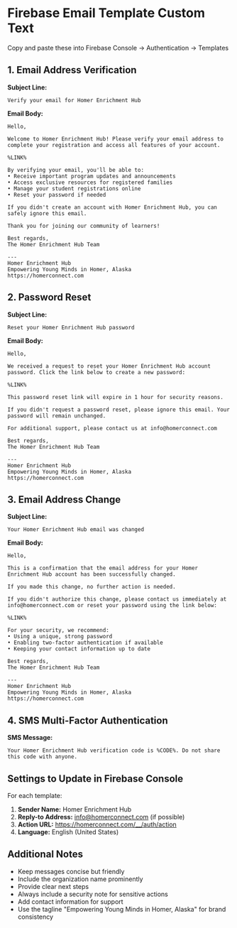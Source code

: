 # Firebase Email Template Custom Text

Copy and paste these into Firebase Console → Authentication → Templates

## 1. Email Address Verification

**Subject Line:**
```
Verify your email for Homer Enrichment Hub
```

**Email Body:**
```
Hello,

Welcome to Homer Enrichment Hub! Please verify your email address to complete your registration and access all features of your account.

%LINK%

By verifying your email, you'll be able to:
• Receive important program updates and announcements
• Access exclusive resources for registered families
• Manage your student registrations online
• Reset your password if needed

If you didn't create an account with Homer Enrichment Hub, you can safely ignore this email.

Thank you for joining our community of learners!

Best regards,
The Homer Enrichment Hub Team

---
Homer Enrichment Hub
Empowering Young Minds in Homer, Alaska
https://homerconnect.com
```

## 2. Password Reset

**Subject Line:**
```
Reset your Homer Enrichment Hub password
```

**Email Body:**
```
Hello,

We received a request to reset your Homer Enrichment Hub account password. Click the link below to create a new password:

%LINK%

This password reset link will expire in 1 hour for security reasons.

If you didn't request a password reset, please ignore this email. Your password will remain unchanged.

For additional support, please contact us at info@homerconnect.com

Best regards,
The Homer Enrichment Hub Team

---
Homer Enrichment Hub
Empowering Young Minds in Homer, Alaska
https://homerconnect.com
```

## 3. Email Address Change

**Subject Line:**
```
Your Homer Enrichment Hub email was changed
```

**Email Body:**
```
Hello,

This is a confirmation that the email address for your Homer Enrichment Hub account has been successfully changed.

If you made this change, no further action is needed.

If you didn't authorize this change, please contact us immediately at info@homerconnect.com or reset your password using the link below:

%LINK%

For your security, we recommend:
• Using a unique, strong password
• Enabling two-factor authentication if available
• Keeping your contact information up to date

Best regards,
The Homer Enrichment Hub Team

---
Homer Enrichment Hub
Empowering Young Minds in Homer, Alaska
https://homerconnect.com
```

## 4. SMS Multi-Factor Authentication

**SMS Message:**
```
Your Homer Enrichment Hub verification code is %CODE%. Do not share this code with anyone.
```

## Settings to Update in Firebase Console

For each template:

1. **Sender Name:** Homer Enrichment Hub
2. **Reply-to Address:** info@homerconnect.com (if possible)
3. **Action URL:** https://homerconnect.com/__/auth/action
4. **Language:** English (United States)

## Additional Notes

- Keep messages concise but friendly
- Include the organization name prominently
- Provide clear next steps
- Always include a security note for sensitive actions
- Add contact information for support
- Use the tagline "Empowering Young Minds in Homer, Alaska" for brand consistency